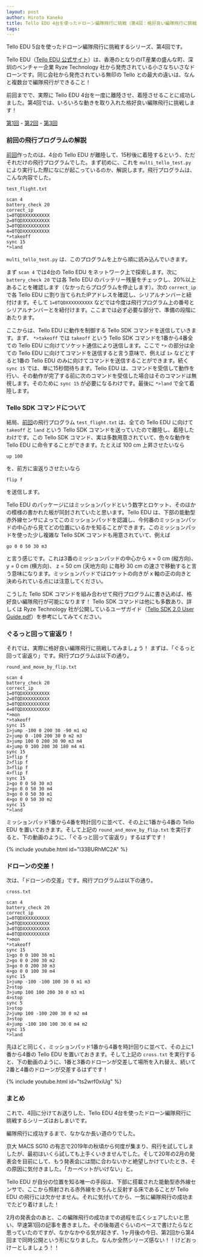 ```yaml
---
layout: post
author: Hiroto Kaneko
title: Tello EDU 4台を使ったドローン編隊飛行に挑戦（第4回：格好良い編隊飛行に挑戦！！）
tags:
---
```

Tello EDU 5台を使ったドローン編隊飛行に挑戦するシリーズ、第4回です。

Tello EDU（[Tello EDU 公式サイト](https://www.ryzerobotics.com/jp/tello-edu)）は、香港のとなりのIT産業の盛んな町、深圳のベンチャー企業 Ryze Technology 社から発売されている小さなちいさなドローンです。同じ会社から発売されている無印の Tello との最大の違いは、なんと複数台で編隊飛行ができること！

前回までで、実際に Tello EDU 4台を一度に離陸させ、着陸させることに成功しました。第4回では、いろいろな動きを取り入れた格好良い編隊飛行に挑戦します！

[第1回](https://ku-macs-com.github.io/2020/02/20/MultiTelloPart1.html) - [第2回](https://ku-macs-com.github.io/2020/03/25/MultiTelloPart2.html) - [第3回](https://ku-macs-com.github.io/2020/03/25/MultiTelloPart3.html)

### 前回の飛行プログラムの解説

[前回](https://ku-macs-com.github.io/2020/03/25/MultiTelloPart3.html)作ったのは、4台の Tello EDU が離陸して、15秒後に着陸するという、ただそれだけの飛行プログラムでした。まず初めに、これを `multi_tello_test.py` により実行した際になにが起こっているのか、解説します。飛行プログラムは、こんな内容でした。

`test_flight.txt`
```
scan 4
battery_check 20
correct_ip
1=0TQDXXXXXXXXXX
2=0TQDXXXXXXXXXX
3=0TQDXXXXXXXXXX
4=0TQDXXXXXXXXXX
*>takeoff
sync 15
*>land
```

`multi_tello_test.py` は、このプログラムを上から順に読み込んでいきます。

まず `scan 4` では4台の Tello EDU をネットワーク上で探索します。次に `battery_check 20` では各 Tello EDU のバッテリー残量をチェックし、20%以上あることを確認します（なかったらプログラムを停止します）。次の `correct_ip` で各 Tello EDU に割り当てられたIPアドレスを確認し、シリアルナンバーと紐付けます。そして `1=0TQDXXXXXXXXXX` などでは今度は飛行プログラム上の番号とシリアルナンバーとを紐付けます。ここまでは必ず必要な部分で、準備の段階にあたります。

ここからは、Tello EDU に動作を制御する Tello SDK コマンドを送信していきます。まず、 `*>takeoff` では `takeoff` という Tello SDK コマンドを1番から4番全ての Tello EDU に向けてソケット通信により送信します。ここで `*>` の部分は全ての Tello EDU に向けてコマンドを送信すると言う意味で、例えば `1>` などとすると1番の Tello EDU のみに向けてコマンドを送信することができます。続く `sync 15` では、単に15秒間待ちます。Tello EDU は、コマンドを受信して動作を行い、その動作が完了する前に次のコマンドを受信した場合はそのコマンドは無視します。そのために `sync 15` が必要になるわけです。最後に `*>land` で全て着陸します。

### Tello SDK コマンドについて

結局、[前回](https://ku-macs-com.github.io/2020/03/25/MultiTelloPart3.html)の飛行プログラム `test_flight.txt` は、全ての Tello EDU に向けて `takeoff` と `land` という Tello SDK コマンドを送っていたので離陸し、着陸したわけです。この Tello SDK コマンド、実は多数用意されていて、色々な動作を Tello EDU に命令することができます。たとえば 100 cm 上昇させたいなら

`up 100`

を、前方に宙返りさせたいなら

`flip f`

を送信します。

Tello EDU のパッケージにはミッションパッドという数字とロケット、そのほかの模様の書かれた板が同封されていたと思います。Tello EDU は、下部の能動型赤外線センサによってこのミッションパッドを認識し、今何番のミッションパッドの中心から見てどの位置にいるかを知ることができます。このミッションパッドを使った少し複雑な Tello SDK コマンドも用意されていて、例えば

`go 0 0 50 30 m3`

と言う感じです。これは3番のミッションパッドの中心から x = 0 cm (縦方向)、 y = 0 cm (横方向)、 z = 50 cm (天地方向) に毎秒 30 cm の速さで移動すると言う意味になります。ミッションパッドではロケットの向きが x 軸の正の向きと決められている点には注意してください。

こうした Tello SDK コマンドを組み合わせて飛行プログラムに書き込めば、格好良い編隊飛行が可能になります！ Tello SDK コマンドは他にも多数あり、詳しくは Ryze Technology 社が公開しているユーザガイド（[Tello SDK 2.0 User Guide.pdf](https://dl-cdn.ryzerobotics.com/downloads/Tello/Tello%20SDK%202.0%20User%20Guide.pdf)）を参考にしてみてください。

### ぐるっと回って宙返り！

それでは、実際に格好良い編隊飛行に挑戦してみましょう！ まずは、「ぐるっと回って宙返り」です。飛行プログラムは以下の通り。

`round_and_move_by_flip.txt`
```
scan 4
battery_check 20
correct_ip
1=0TQDXXXXXXXXXX
2=0TQDXXXXXXXXXX
3=0TQDXXXXXXXXXX
4=0TQDXXXXXXXXXX
*>mon
*>takeoff
sync 15
1>jump -100 0 200 30 -90 m1 m2
2>jump 0 -100 200 30 0 m2 m3
3>jump 100 0 200 30 90 m3 m4
4>jump 0 100 200 30 180 m4 m1
sync 15
1>flip f
2>flip f
3>flip f
4>flip f
sync 15
1>go 0 0 50 30 m3
2>go 0 0 50 30 m4
3>go 0 0 50 30 m1
4>go 0 0 50 30 m2
sync 15
*>land
```

ミッションパッド1番から4番を時計回りに並べて、その上に1番から4番の Tello EDU を置いておきます。そして上記の `round_and_move_by_flip.txt` を実行すると、下の動画のように、「ぐるっと回って宙返り」するはずです！

{% include youtube.html id="l33BURhMC2A" %}

### ドローンの交差！

次は、「ドローンの交差」です。飛行プログラムは以下の通り。

`cross.txt`
```
scan 4
battery_check 20
correct_ip
1=0TQDXXXXXXXXXX
2=0TQDXXXXXXXXXX
3=0TQDXXXXXXXXXX
4=0TQDXXXXXXXXXX
*>mon
*>takeoff
sync 15
1>go 0 0 100 30 m1
2>go 0 0 200 30 m2
3>go 0 0 200 30 m3
4>go 0 0 100 30 m4
sync 15
1>jump -100 -100 100 30 0 m1 m3
2>stop
3>jump 100 100 200 30 0 m3 m1
4>stop
sync 5
1>stop
2>jump 100 -100 200 30 0 m2 m4
3>stop
4>jump -100 100 100 30 0 m4 m2
sync 15
*>land
```

先ほどと同じく、ミッションパッド1番から4番を時計回りに並べて、その上に1番から4番の Tello EDU を置いておきます。そして上記の `cross.txt` を実行すると、下の動画のように、1番と3番のドローンが交差して場所を入れ替え、続いて2番と4番のドローンが交差するはずです！

{% include youtube.html id="ts2wrf0xiUg" %}

### まとめ

これで、4回に分けてお送りした、Tello EDU 4台を使ったドローン編隊飛行に挑戦するシリーズはおしまいです。

編隊飛行に成功するまで、なかなか長い道のりでした。

京大 MACS SG10 の有志で2019年の秋頃から何度が集まり、飛行を試してしましたが、最初はいくら試しても上手くいきませんでした。そして20年の2月の発表会を目前にして、もう発表会には間に合わないかと絶望しかけていたとき、その原因に気付きました。「カーペットがいけない」と。

Tello EDU が自分の位置を知る唯一の手段は、下部に搭載された能動型赤外線センサで、ここから照射される赤外線をきちんと反射する床であることが Tello EDU の飛行には欠かせません。それに気付いてから、一気に編隊飛行の成功までたどり着けました！

2月の発表会のあと、この編隊飛行の成功までの過程を広くシェアしたいと思い、早速第1回の記事を書きました。その後毎週ぐらいのペースで書けたらなと思っていたのですが、なかなかやる気が起きず、1ヶ月後の今日、第2回から第4回まで同時公開という形になりました。なんか全然シリーズ感ない！！けどおっけーとしましょう！！
